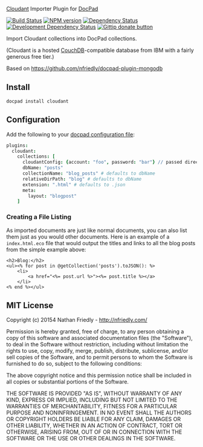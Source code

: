 [Cloudant](https://cloudant.com/) Importer Plugin for [DocPad](http://docpad.org)

<!-- BADGES/ -->

[![Build Status](https://travis-ci.org/nfriedly/docpad-plugin-cloudant.svg?branch=master)](https://travis-ci.org/nfriedly/docpad-plugin-cloudant)
[![NPM version](https://badge.fury.io/js/docpad-plugin-cloudant.png)](https://npmjs.org/package/docpad-plugin-cloudant "View this project on NPM")
[![Dependency Status](https://david-dm.org/nfriedly/docpad-plugin-cloudant.png?theme=shields.io)](https://david-dm.org/nfriedly/docpad-plugin-cloudant)
[![Development Dependency Status](https://david-dm.org/nfriedly/docpad-plugin-cloudant/dev-status.png?theme=shields.io)](https://david-dm.org/nfriedly/docpad-plugin-cloudant#info=devDependencies)
[![Gittip donate button](https://img.shields.io/gittip/nfriedly.png)](https://www.gittip.com/nfriedly/ "Donate weekly to this project using Gittip")

<!-- /BADGES -->

Import Cloudant collections into DocPad collections.

(Cloudant is a hosted [CouchDB](https://couchdb.apache.org/)-compatible database from IBM with a fairly generous free tier.)

Based on https://github.com/nfriedly/docpad-plugin-mongodb

## Install

```
docpad install cloudant
```


## Configuration

Add the following to your [docpad configuration file](http://docpad.org/docs/config):

``` coffee
plugins:
  cloudant:
    collections: [
      cloudantConfig: {account: "foo", password: "bar"} // passed directly to the [node.js client](https://github.com/cloudant/nodejs-cloudant), so a `url` is also accepted
      dbName: "posts"
      collectionName: "blog_posts" # defaults to dbName
      relativeDirPath: "blog" # defaults to dbName
      extension: ".html" # defaults to .json
      meta:
        layout: "blogpost"
    ]
```

### Creating a File Listing

As imported documents are just like normal documents, you can also list them just as you would other documents. Here is an example of a `index.html.eco` file that would output the titles and links to all the blog posts from the simple example above:

``` erb
<h2>Blog:</h2>
<ul><% for post in @getCollection('posts').toJSON(): %>
	<li>
		<a href="<%= post.url %>"><%= post.title %></a>
	</li>
<% end %></ul>
```

## MIT License

Copyright (c) 20154 Nathan Friedly  - http://nfriedly.com/

Permission is hereby granted, free of charge, to any person obtaining a copy of this software and associated documentation files (the "Software"), to deal in the Software without restriction, including without limitation the rights to use, copy, modify, merge, publish, distribute, sublicense, and/or sell copies of the Software, and to permit persons to whom the Software is furnished to do so, subject to the following conditions:

The above copyright notice and this permission notice shall be included in all copies or substantial portions of the Software.

THE SOFTWARE IS PROVIDED "AS IS", WITHOUT WARRANTY OF ANY KIND, EXPRESS OR IMPLIED, INCLUDING BUT NOT LIMITED TO THE WARRANTIES OF MERCHANTABILITY, FITNESS FOR A PARTICULAR PURPOSE AND NONINFRINGEMENT. IN NO EVENT SHALL THE AUTHORS OR COPYRIGHT HOLDERS BE LIABLE FOR ANY CLAIM, DAMAGES OR OTHER LIABILITY, WHETHER IN AN ACTION OF CONTRACT, TORT OR OTHERWISE, ARISING FROM, OUT OF OR IN CONNECTION WITH THE SOFTWARE OR THE USE OR OTHER DEALINGS IN THE SOFTWARE.


